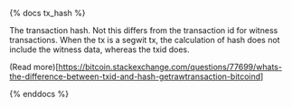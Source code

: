 {% docs tx_hash %}

The transaction hash. Not this differs from the transaction id for witness transactions.
When the tx is a segwit tx, the calculation of hash does not include the witness data, whereas the txid does.

(Read more)[https://bitcoin.stackexchange.com/questions/77699/whats-the-difference-between-txid-and-hash-getrawtransaction-bitcoind]

{% enddocs %}
